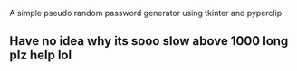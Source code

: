 A simple pseudo random password generator using tkinter and pyperclip
<h2>
  Have no idea why its sooo slow above 1000 long
  plz help lol
</h2>
